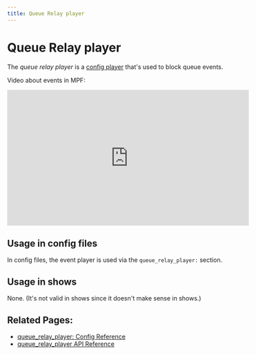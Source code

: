 ```yaml
---
title: Queue Relay player
---
```


# Queue Relay player

The *queue relay player* is a [config player](index.md)
that's used to block queue events.

Video about events in MPF:

<div class="video-wrapper">
<iframe width="560" height="315" src="https://www.youtube.com/embed/G3UbVP8gFU0" title="YouTube video player" frameborder="0" allow="accelerometer; autoplay; clipboard-write; encrypted-media; gyroscope; picture-in-picture" allowfullscreen></iframe>
</div>

## Usage in config files

In config files, the event player is used via the `queue_relay_player:`
section.

## Usage in shows

None. (It's not valid in shows since it doesn't make sense in shows.)

## Related Pages:

* [queue_relay_player: Config Reference](../config/queue_relay_player.md)
* [queue_relay_player API Reference](../code/api_reference/config_players/queue_relay_player.md)
